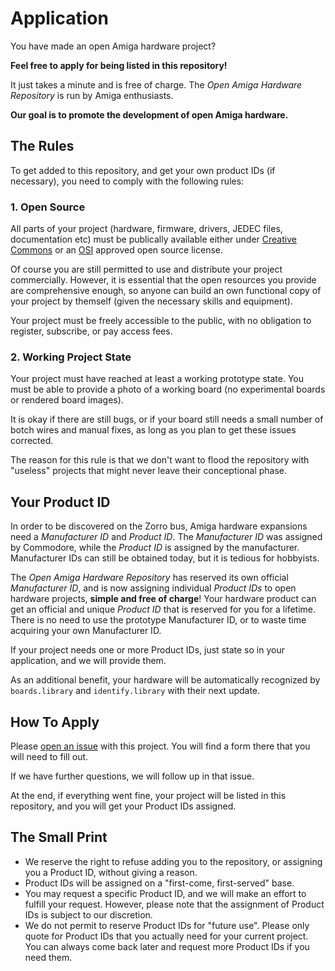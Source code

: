 # Application

You have made an open Amiga hardware project?

**Feel free to apply for being listed in this repository!**

It just takes a minute and is free of charge. The _Open Amiga Hardware Repository_ is run by Amiga enthusiasts.

**Our goal is to promote the development of open Amiga hardware.**

## The Rules

To get added to this repository, and get your own product IDs (if necessary), you need to comply with the following rules:

### 1. Open Source

All parts of your project (hardware, firmware, drivers, JEDEC files, documentation etc) must be publically available either under [Creative Commons](https://creativecommons.org/licenses/) or an [OSI](https://opensource.org/licenses/) approved open source license.

Of course you are still permitted to use and distribute your project commercially. However, it is essential that the open resources you provide are comprehensive enough, so anyone can build an own functional copy of your project by themself (given the necessary skills and equipment).

Your project must be freely accessible to the public, with no obligation to register, subscribe, or pay access fees.

### 2. Working Project State

Your project must have reached at least a working prototype state. You must be able to provide a photo of a working board (no experimental boards or rendered board images).

It is okay if there are still bugs, or if your board still needs a small number of botch wires and manual fixes, as long as you plan to get these issues corrected.

The reason for this rule is that we don't want to flood the repository with "useless" projects that might never leave their conceptional phase.

## Your Product ID

In order to be discovered on the Zorro bus, Amiga hardware expansions need a _Manufacturer ID_ and _Product ID_. The _Manufacturer ID_ was assigned by Commodore, while the _Product ID_ is assigned by the manufacturer. Manufacturer IDs can still be obtained today, but it is tedious for hobbyists.

The _Open Amiga Hardware Repository_ has reserved its own official _Manufacturer ID_, and is now assigning individual _Product IDs_ to open hardware projects, **simple and free of charge**! Your hardware product can get an official and unique _Product ID_ that is reserved for you for a lifetime. There is no need to use the prototype Manufacturer ID, or to waste time acquiring your own Manufacturer ID.

If your project needs one or more Product IDs, just state so in your application, and we will provide them.

As an additional benefit, your hardware will be automatically recognized by `boards.library` and `identify.library` with their next update.

## How To Apply

Please [open an issue](https://github.com/oahr/oahr/issues/new/choose) with this project. You will find a form there that you will need to fill out.

If we have further questions, we will follow up in that issue.

At the end, if everything went fine, your project will be listed in this repository, and you will get your Product IDs assigned.

## The Small Print

* We reserve the right to refuse adding you to the repository, or assigning you a Product ID, without giving a reason.
* Product IDs will be assigned on a "first-come, first-served" base.
* You may request a specific Product ID, and we will make an effort to fulfill your request. However, please note that the assignment of Product IDs is subject to our discretion.
* We do not permit to reserve Product IDs for "future use". Please only quote for Product IDs that you actually need for your current project. You can always come back later and request more Product IDs if you need them.
